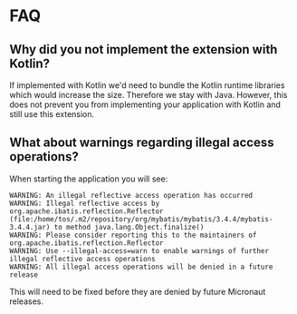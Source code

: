 # FAQ

## Why did you not implement the extension with Kotlin?
If implemented with Kotlin we'd need to bundle the Kotlin runtime libraries which would increase the size. Therefore we stay with Java. However, this does not prevent you from implementing your application with Kotlin and still use this extension.

## What about warnings regarding illegal access operations?
When starting the application you will see:
```
WARNING: An illegal reflective access operation has occurred
WARNING: Illegal reflective access by org.apache.ibatis.reflection.Reflector (file:/home/tos/.m2/repository/org/mybatis/mybatis/3.4.4/mybatis-3.4.4.jar) to method java.lang.Object.finalize()
WARNING: Please consider reporting this to the maintainers of org.apache.ibatis.reflection.Reflector
WARNING: Use --illegal-access=warn to enable warnings of further illegal reflective access operations
WARNING: All illegal access operations will be denied in a future release
```
This will need to be fixed before they are denied by future Micronaut releases.

